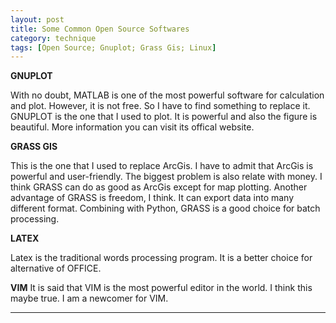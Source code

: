 ```yaml
---
layout: post
title: Some Common Open Source Softwares
category: technique
tags: [Open Source; Gnuplot; Grass Gis; Linux]
---
```


**GNUPLOT**

With no doubt, MATLAB is one of the most powerful software for calculation
and plot. However, it is not free. So I have to find something to replace
it. GNUPLOT is the one that I used to plot. It is powerful and also the figure
is beautiful. More information you can visit its offical website. 

**GRASS GIS**

This is the one that I used to replace ArcGis. I have to admit that ArcGis
is powerful and user-friendly. The biggest problem is also relate with money.
I think GRASS can do as good as ArcGis except for map plotting. Another 
advantage of GRASS is freedom, I think. It can export data into many 
different format. Combining with Python, GRASS is a good choice for batch
processing.

**LATEX**

Latex is the traditional words processing program. It is a better choice
for alternative of OFFICE.

**VIM**
It is said that VIM is the most powerful editor in the world. I think this
maybe true. I am a newcomer for VIM.

---
